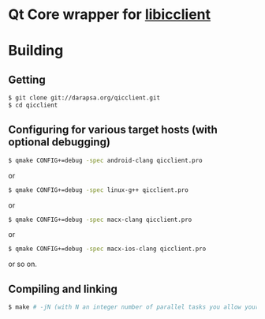 # Qt Core wrapper for [libicclient](http://darapsa.org/libicclient)

# Building

## Getting

```sh
$ git clone git://darapsa.org/qicclient.git
$ cd qicclient
```

## Configuring for various target hosts (with optional debugging)

```sh
$ qmake CONFIG+=debug -spec android-clang qicclient.pro
```

or

```sh
$ qmake CONFIG+=debug -spec linux-g++ qicclient.pro
```

or

```sh
$ qmake CONFIG+=debug -spec macx-clang qicclient.pro
```

or

```sh
$ qmake CONFIG+=debug -spec macx-ios-clang qicclient.pro
```

or so on.

## Compiling and linking

```sh
$ make # -jN (with N an integer number of parallel tasks you allow your computer to run for compiling this)
```
